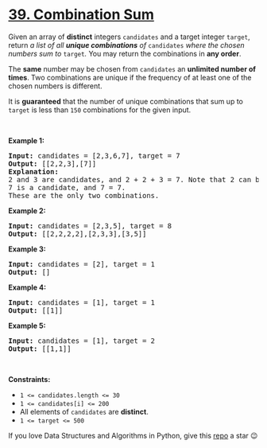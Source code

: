 # [39. Combination Sum][title]

<p>Given an array of <strong>distinct</strong> integers <code>candidates</code> and a target integer <code>target</code>, return <em>a list of all <strong>unique combinations</strong> of </em><code>candidates</code><em> where the chosen numbers sum to </em><code>target</code><em>.</em> You may return the combinations in <strong>any order</strong>.</p>
<p>The <strong>same</strong> number may be chosen from <code>candidates</code> an <strong>unlimited number of times</strong>. Two combinations are unique if the frequency of at least one of the chosen numbers is different.</p>
<p>It is <strong>guaranteed</strong> that the number of unique combinations that sum up to <code>target</code> is less than <code>150</code> combinations for the given input.</p>
<p> </p>
<p><strong>Example 1:</strong></p>
<pre><strong>Input:</strong> candidates = [2,3,6,7], target = 7
<strong>Output:</strong> [[2,2,3],[7]]
<strong>Explanation:</strong>
2 and 3 are candidates, and 2 + 2 + 3 = 7. Note that 2 can be used multiple times.
7 is a candidate, and 7 = 7.
These are the only two combinations.
</pre>
<p><strong>Example 2:</strong></p>
<pre><strong>Input:</strong> candidates = [2,3,5], target = 8
<strong>Output:</strong> [[2,2,2,2],[2,3,3],[3,5]]
</pre>
<p><strong>Example 3:</strong></p>
<pre><strong>Input:</strong> candidates = [2], target = 1
<strong>Output:</strong> []
</pre>
<p><strong>Example 4:</strong></p>
<pre><strong>Input:</strong> candidates = [1], target = 1
<strong>Output:</strong> [[1]]
</pre>
<p><strong>Example 5:</strong></p>
<pre><strong>Input:</strong> candidates = [1], target = 2
<strong>Output:</strong> [[1,1]]
</pre>
<p> </p>
<p><strong>Constraints:</strong></p>
<ul>
<li><code>1 &lt;= candidates.length &lt;= 30</code></li>
<li><code>1 &lt;= candidates[i] &lt;= 200</code></li>
<li>All elements of <code>candidates</code> are <strong>distinct</strong>.</li>
<li><code>1 &lt;= target &lt;= 500</code></li>
</ul>


If you love Data Structures and Algorithms in Python, give this [repo][me] a star :wink:

[title]: https://leetcode.com/problems/combination-sum
[me]: https://github.com/bumblebee211196/awesome-python-leetcode